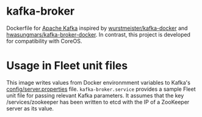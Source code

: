 kafka-broker
============

Dockerfile for [Apache Kafka](http://kafka.apache.org/) inspired by
[wurstmeister/kafka-docker](https://github.com/wurstmeister/kafka-docker) and [hwasungmars/kafka-broker-docker](https://github.com/hwasungmars/kafka-broker-docker). In contrast, this project is developed for compatibility with CoreOS.

# Usage in Fleet unit files
This image writes values from Docker environmment variables to Kafka's [config/server.properties](https://apache.googlesource.com/kafka/+/0.8.1/config/server.properties) file. `kafka-broker.service` provides a sample Fleet unit file for passing relevant Kafka parameters. It assumes that the key /services/zookeeper has been written to etcd with the IP of a ZooKeeper server as its value. 
